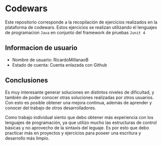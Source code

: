 # Codewars

Este repositorio corresponde a la recopilación de ejercicios realizados en la plataforma de codewars. Estos ejercicios se realizan utilizando el lenguajes de programacion `Java` en conjunto del framework de pruebas `Junit 4`

## Informacion de usuario
- Nombre de usuario: RicardoMillanaoB
- Estado de cuenta: Cuenta enlazada con Github

## Conclusiones


Es muy interesante generar soluciones en distintos niveles de dificultad, y también de poder conocer otras soluciones realizadas por otros usuarios. Con esto es posible obtener una mejora continua, además de aprender y conocer del trabajo de otros desarrolladores. 

Como trabajo individual siento que debo obtener más experiencia con los lenguajes de programación, ya que utilizo mucho las estructuras de control básicas y no aprovecho de la sintaxis del leguaje. Es por esto que debo practicar más en proyectos y ejercicios para poseer una escritura y desarrollo más limpio.

